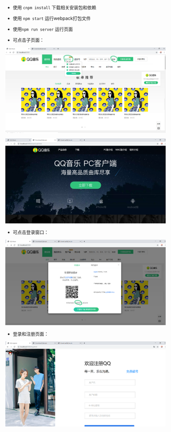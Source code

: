 - 使用 `cnpm install` 下载相关安装包和依赖

- 使用 `npm start` 运行webpack打包文件

- 使用`npm run server` 运行页面


- 可点击子页面：


![](./build/images/预览.png)

![](./build/images/预览1.png)

- 可点击登录窗口：

![](./build/images/预览2.png)



- 登录和注册页面：


![](./build/images/预览3.png)
